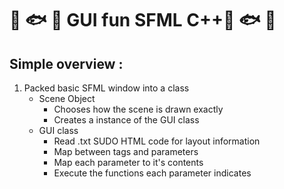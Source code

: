 # :tropical_fish: :fish: :tropical_fish: GUI fun SFML C++:tropical_fish: :fish: :tropical_fish:

## Simple overview :
1. Packed basic SFML window into a class
   - Scene Object
      - Chooses how the scene is drawn exactly
      - Creates a instance of the GUI class
   - GUI class
      - Read .txt SUDO HTML code for layout information
      - Map between tags and parameters
      - Map each parameter to it's contents
      - Execute the functions each parameter indicates

